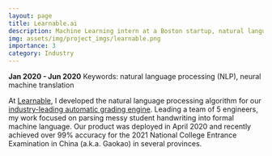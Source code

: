 ```yaml
---
layout: page
title: Learnable.ai
description: Machine Learning intern at a Boston startup, natural language processing (NLP).
img: assets/img/project_imgs/learnable.png
importance: 3
category: Industry
---
```

**Jan 2020 - Jun 2020**
Keywords: natural language processing (NLP), neural machine translation

At [Learnable](https://learnable.ai/), I developed the natural language processing algorithm for our [industry-leading 
automatic grading engine](https://learnable.ai/#/solution/automatic-grading-platform). 
Leading a team of 5 engineers, my work focused on parsing messy student handwriting into 
formal machine language. Our product was deployed in April 2020 and recently achieved over 99%
accuracy for the 2021 National College Entrance Examination in China (a.k.a. Gaokao) in several provinces.